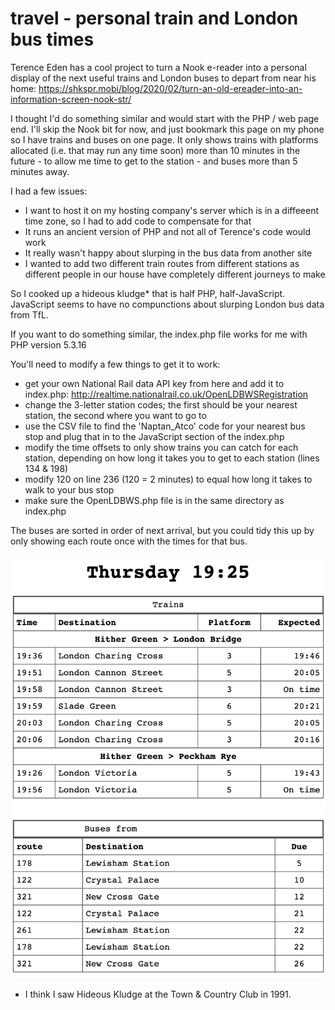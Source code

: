 # travel - personal train and London bus times

Terence Eden has a cool project to turn a Nook e-reader into a personal display of the next useful trains and London buses to depart from near his home: https://shkspr.mobi/blog/2020/02/turn-an-old-ereader-into-an-information-screen-nook-str/ 

I thought I'd do something similar and would start with the PHP / web page end. I'll skip the Nook bit for now, and just bookmark this page on my phone so I have trains and buses on one page. It only shows trains with platforms allocated (i.e. that may run any time soon) more than 10 minutes in the future - to allow me time to get to the station - and buses more than 5 minutes away.

I had a few issues:
- I want to host it on my hosting company's server which is in a diffeeent time zone, so I had to add code to compensate for that
- It runs an ancient version of PHP and not all of Terence's code would work
- It really wasn't happy about slurping in the bus data from another site
- I wanted to add two different train routes from different stations as different people in our house have completely different journeys to make

So I cooked up a hideous kludge* that is half PHP, half-JavaScript. JavaScript seems to have no compunctions about slurping London bus data from TfL.

If you want to do something similar, the index.php file works for me with PHP version 5.3.16

You'll need to modify a few things to get it to work:
- get your own National Rail data API key from here and add it to index.php: http://realtime.nationalrail.co.uk/OpenLDBWSRegistration
- change the 3-letter station codes; the first should be your nearest station, the second where you want to go to
- use the CSV file to find the 'Naptan_Atco' code for your nearest bus stop and plug that in to the JavaScript section of the index.php
- modify the time offsets to only show trains you can catch for each station, depending on how long it takes you to get to each station (lines 134 & 198)
- modify 120 on line 236 (120 = 2 minutes) to equal how long it takes to walk to your bus stop 
- make sure the OpenLDBWS.php file is in the same directory as index.php

The buses are sorted in order of next arrival, but you could tidy this up by only showing each route once with the times for that bus.

![Screenshot](screenshot.png)

* I think I saw Hideous Kludge at the Town & Country Club in 1991.
